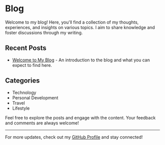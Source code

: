 # Blog

Welcome to my blog! Here, you'll find a collection of my thoughts, experiences, and insights on various topics. I aim to share knowledge and foster discussions through my writing.

## Recent Posts

 - [Welcome to My Blog](posts/2025-01-01-welcome.html) - An introduction to the blog and what you can expect to find here.

## Categories

- Technology
- Personal Development
- Travel
- Lifestyle

Feel free to explore the posts and engage with the content. Your feedback and comments are always welcome!

---

For more updates, check out my [GitHub Profile](https://github.com/your-github-username) and stay connected!